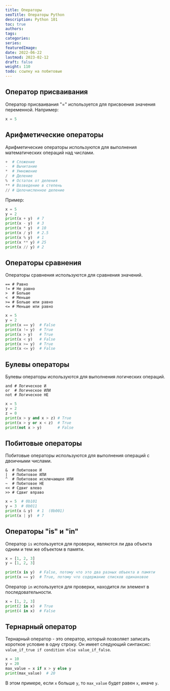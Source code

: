 ```yaml
---
title: Операторы
seoTitle: Операторы Python
description: Python 101
toc: true
authors:
tags:
categories:
series:
featuredImage:
date: 2022-06-22
lastmod: 2023-02-12
draft: false
weight: 110
todo: ссылку на побитовые 
---
```



## Оператор присваивания

Оператор присваивания "=" используется для присвоения значения переменной. Например:

```python
x = 5
```

## Арифметические операторы

Арифметические операторы используются для выполнения математических операций над числами.

```python
+  # Сложение
-  # Вычитание
*  # Умножение
/  # Деление
%  # Остаток от деления
** # Возведение в степень
// # Целочисленное деление
```

Пример:

```python
x = 5
y = 2
print(x + y)  # 7
print(x - y)  # 3
print(x * y)  # 10
print(x / y)  # 2.5
print(x % y)  # 1
print(x ** y) # 25
print(x // y) # 2
```

## Операторы сравнения

Операторы сравнения используются для сравнения значений.

```
== # Равно
!= # Не равно
>  # Больше
<  # Меньше
>= # Больше или равно
<= # Меньше или равно
```

```python
x = 5
y = 2
print(x == y)  # False
print(x != y)  # True
print(x > y)   # True
print(x < y)   # False
print(x >= y)  # True
print(x <= y)  # False
```

## Булевы операторы

Булевы операторы используются для выполнения логических операций.

```
and # Логическое И
or  # Логическое ИЛИ
not # Логическое НЕ
```

```python
x = 5
y = 2
z = 0
print(x > y and x > z) # True
print(x > y or x < z)  # True
print(not x > y)       # False
```


## Побитовые операторы

Побитовые операторы используются для выполнения операций с двоичными числами.

```
&  # Побитовое И
|  # Побитовое ИЛИ
^  # Побитовое исключающее ИЛИ
~  # Побитовое НЕ
<< # Сдвиг влево
>> # Сдвиг вправо
```

```python
x = 5  # 0b101
y = 3  # 0b011
print(x & y)  # 1  (0b001)
print(x | y)  # 7 
```

## Операторы "is" и "in"

Оператор `is` используется для проверки, являются ли два объекта одним и тем же объектом в памяти.

```python
x = [1, 2, 3]
y = [1, 2, 3]

print(x is y)  # False, потому что это два разных объекта в памяти
print(x == y)  # True, потому что содержание списков одинаковое
```

Оператор `in` используется для проверки, находится ли элемент в последовательности.

```python
x = [1, 2, 3]
print(2 in x)  # True
print(4 in x)  # False
```

## Тернарный оператор

Тернарный оператор - это оператор, который позволяет записать короткое условие в одну строку. Он имеет следующий синтаксис: `value_if_true if condition else value_if_false`.

```python
x = 10
y = 20
max_value = x if x > y else y
print(max_value)  # 20
```

В этом примере, если `x` больше `y`, то `max_value` будет равен `x`, иначе `y`.